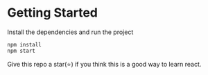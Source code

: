 # Getting Started
Install the dependencies and run the project
```
npm install
npm start
```

Give this repo a star(⭐️) if you think this is a good way to learn react.